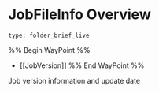 # JobFileInfo Overview
 
```ccard
type: folder_brief_live
```
 
%% Begin WayPoint %%
- [[JobVersion]]
%% End WayPoint %%

Job version information and update date
